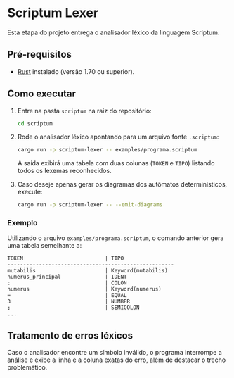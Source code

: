 # Scriptum Lexer

Esta etapa do projeto entrega o analisador léxico da linguagem Scriptum.

## Pré-requisitos

- [Rust](https://www.rust-lang.org/) instalado (versão 1.70 ou superior).

## Como executar

1. Entre na pasta `scriptum` na raiz do repositório:

   ```bash
   cd scriptum
   ```

2. Rode o analisador léxico apontando para um arquivo fonte `.scriptum`:

   ```bash
   cargo run -p scriptum-lexer -- examples/programa.scriptum
   ```

   A saída exibirá uma tabela com duas colunas (`TOKEN` e `TIPO`) listando todos os lexemas reconhecidos.

3. Caso deseje apenas gerar os diagramas dos autômatos determinísticos, execute:

   ```bash
   cargo run -p scriptum-lexer -- --emit-diagrams
   ```

### Exemplo

Utilizando o arquivo `examples/programa.scriptum`, o comando anterior gera uma tabela semelhante a:

```
TOKEN                          | TIPO
-----------------------------------------------------
mutabilis                      | Keyword(mutabilis)
numerus_principal              | IDENT
:                              | COLON
numerus                        | Keyword(numerus)
=                              | EQUAL
3                              | NUMBER
;                              | SEMICOLON
...
```

## Tratamento de erros léxicos

Caso o analisador encontre um símbolo inválido, o programa interrompe a análise e exibe a linha e a coluna exatas do erro, além de destacar o trecho problemático.
